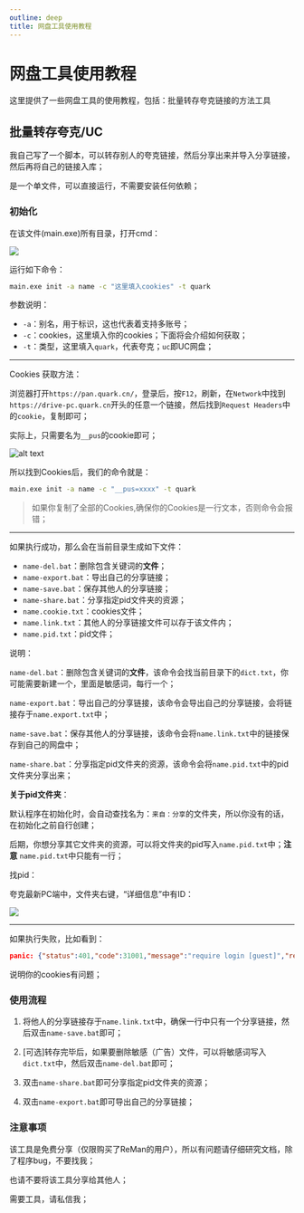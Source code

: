 ```yaml
---
outline: deep
title: 网盘工具使用教程
---
```



# 网盘工具使用教程

这里提供了一些网盘工具的使用教程，包括：批量转存夸克链接的方法工具



## 批量转存夸克/UC

我自己写了一个脚本，可以转存别人的夸克链接，然后分享出来并导入分享链接，然后再将自己的链接入库；


是一个单文件，可以直接运行，不需要安装任何依赖；


### 初始化

在该文件(main.exe)所有目录，打开cmd：

![](/images/pantools/image.png)


运行如下命令：

```bat
main.exe init -a name -c "这里填入cookies" -t quark
```

参数说明：

- `-a`：别名，用于标识，这也代表着支持多账号；
- `-c`：cookies，这里填入你的cookies；下面将会介绍如何获取；
- `-t`：类型，这里填入`quark`，代表夸克；`uc`即UC网盘；


---

Cookies 获取方法：

浏览器打开`https://pan.quark.cn/`，登录后，按`F12`，刷新，在`Network`中找到`https://drive-pc.quark.cn`开头的任意一个链接，然后找到`Request Headers`中的`cookie`，复制即可；

实际上，只需要名为`__pus`的cookie即可；

![alt text](/images/pantools/image-3.png)


所以找到Cookies后，我们的命令就是：

```bat
main.exe init -a name -c "__pus=xxxx" -t quark
```

> 如果你复制了全部的Cookies,确保你的Cookies是一行文本，否则命令会报错；


---


如果执行成功，那么会在当前目录生成如下文件：

- `name-del.bat`：删除包含关键词的**文件**；
- `name-export.bat`：导出自己的分享链接；
- `name-save.bat`：保存其他人的分享链接；
- `name-share.bat`：分享指定pid文件夹的资源；
- `name.cookie.txt`：cookies文件；
- `name.link.txt`：其他人的分享链接文件可以存于该文件内；
- `name.pid.txt`：pid文件；

说明：

`name-del.bat`：删除包含关键词的**文件**，该命令会找当前目录下的`dict.txt`，你可能需要新建一个，里面是敏感词，每行一个；

`name-export.bat`：导出自己的分享链接，该命令会导出自己的分享链接，会将链接存于`name.export.txt`中；

`name-save.bat`：保存其他人的分享链接，该命令会将`name.link.txt`中的链接保存到自己的网盘中；

`name-share.bat`：分享指定pid文件夹的资源，该命令会将`name.pid.txt`中的pid文件夹分享出来；

**关于pid文件夹**：

默认程序在初始化时，会自动查找名为：`来自：分享`的文件夹，所以你没有的话，在初始化之前自行创建；

后期，你想分享其它文件夹的资源，可以将文件夹的pid写入`name.pid.txt`中；**注意** `name.pid.txt`中只能有一行；


找pid：

夸克最新PC端中，文件夹右键，“详细信息”中有ID：

![](/images/pantools/image-2.png)


---

如果执行失败，比如看到：

```json
panic: {"status":401,"code":31001,"message":"require login [guest]","req_id":"971212","timestamp":1728791773}
```

说明你的cookies有问题；


### 使用流程

1. 将他人的分享链接存于`name.link.txt`中，确保一行中只有一个分享链接，然后双击`name-save.bat`即可；

2. [可选]转存完毕后，如果要删除敏感（广告）文件，可以将敏感词写入`dict.txt`中，然后双击`name-del.bat`即可；

3. 双击`name-share.bat`即可分享指定pid文件夹的资源；

4. 双击`name-export.bat`即可导出自己的分享链接；


###  注意事项

该工具是免费分享（仅限购买了ReMan的用户），所以有问题请仔细研究文档，除了程序bug，不要找我；

也请不要将该工具分享给其他人；

需要工具，请私信我；